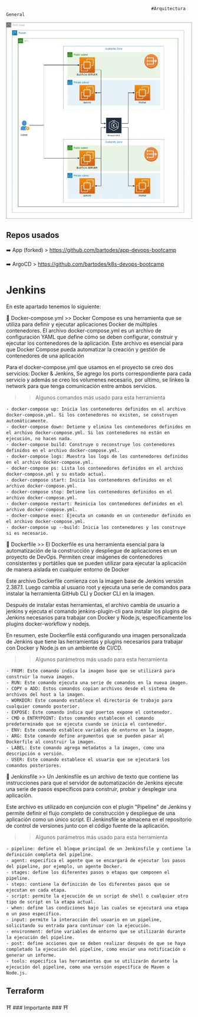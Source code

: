                                                            #Arquitectura General

![](./images/Infraestructura.jpg)


## Repos usados

➡️ App (forked) > https://github.com/bartodes/app-devops-bootcamp

➡️ ArgoCD > https://github.com/bartodes/k8s-devops-bootcamp



# Jenkins

En este apartado tenemos lo siguiente:


🔎  Docker-compose.yml >> Docker Compose es una herramienta que se utiliza para definir y ejecutar aplicaciones Docker de múltiples contenedores. El archivo docker-compose.yml es un archivo de configuración YAML que define cómo se deben configurar, construir y ejecutar los contenedores de la aplicación. Este archivo es esencial para que Docker Compose pueda automatizar la creación y gestión de contenedores de una aplicación



Para el docker-compose.yml que usamos en el proyecto se creo dos servicios: Docker & Jenkins, Se agrego los ports correspondiente para cada servicio y además se creo los volumenes necesario, por ultimo, se linkeo la network para que tenga comunicación entre ambos servicios.



>> Algunos comandos más usado para esta herramienta
````command
- docker-compose up: Inicia los contenedores definidos en el archivo docker-compose.yml. Si los contenedores no existen, se construyen automáticamente.
- docker-compose down: Detiene y elimina los contenedores definidos en el archivo docker-compose.yml. Si los contenedores no están en ejecución, no hacen nada.
- docker-compose build: Construye o reconstruye los contenedores definidos en el archivo docker-compose.yml.
- docker-compose logs: Muestra los logs de los contenedores definidos en el archivo docker-compose.yml.
- docker-compose ps: Lista los contenedores definidos en el archivo docker-compose.yml y su estado actual.
- docker-compose start: Inicia los contenedores definidos en el archivo docker-compose.yml.
- docker-compose stop: Detiene los contenedores definidos en el archivo docker-compose.yml.
- docker-compose restart: Reinicia los contenedores definidos en el archivo docker-compose.yml.
- docker-compose exec: Ejecuta un comando en un contenedor definido en el archivo docker-compose.yml.
- docker-compose up --build: Inicia los contenedores y los construye si es necesario.
````

🔎  Dockerfile >> El  Dockerfile es una herramienta esencial para la automatización de la construcción y despliegue de aplicaciones en un proyecto de DevOps. Permiten crear imágenes de contenedores consistentes y portátiles que se pueden utilizar para ejecutar la aplicación de manera aislada en cualquier entorno de Docker


Este archivo Dockerfile comienza con la imagen base de Jenkins versión 2.387.1. Luego cambia al usuario root y ejecuta una serie de comandos para instalar la herramienta GitHub CLI y Docker CLI en la imagen.

Después de instalar estas herramientas, el archivo cambia de usuario a jenkins y ejecuta el comando jenkins-plugin-cli para instalar los plugins de Jenkins necesarios para trabajar con Docker y Node.js, específicamente los plugins docker-workflow y nodejs.

En resumen, este Dockerfile está configurando una imagen personalizada de Jenkins que tiene las herramientas y plugins necesarios para trabajar con Docker y Node.js en un ambiente de CI/CD.



>> Algunos parámetros más usado para esta herramienta
````parámetros
- FROM: Este comando indica la imagen base que se utilizará para construir la nueva imagen.
- RUN: Este comando ejecuta una serie de comandos en la nueva imagen.
- COPY o ADD: Estos comandos copian archivos desde el sistema de archivos del host a la imagen.
- WORKDIR: Este comando establece el directorio de trabajo para cualquier comando posterior.
- EXPOSE: Este comando indica qué puertos expone el contenedor.
- CMD o ENTRYPOINT: Estos comandos establecen el comando predeterminado que se ejecuta cuando se inicia el contenedor.
- ENV: Este comando establece variables de entorno en la imagen.
- ARG: Este comando define argumentos que se pueden pasar al Dockerfile al construir la imagen.
- LABEL: Este comando agrega metadatos a la imagen, como una descripción o versión.
- USER: Este comando establece el usuario que se ejecutará los comandos posteriores.
````



🔎  Jenkinsfile >> Un Jenkinsfile es un archivo de texto que contiene las instrucciones para que el servidor de automatización de Jenkins ejecute una serie de pasos específicos para construir, probar y desplegar una aplicación.

Este archivo es utilizado en conjunción con el plugin "Pipeline" de Jenkins y permite definir el flujo completo de construcción y despliegue de una aplicación como un único script. El Jenkinsfile se almacena en el repositorio de control de versiones junto con el código fuente de la aplicación.

>> Algunos parámetros más usado para esta herramienta
````parámetros
- pipeline: define el bloque principal de un Jenkinsfile y contiene la definición completa del pipeline.
- agent: especifica el agente que se encargará de ejecutar los pasos del pipeline, por ejemplo, un agente Docker.
- stages: define los diferentes pasos o etapas que componen el pipeline.
- steps: contiene la definición de los diferentes pasos que se ejecutan en cada etapa.
- script: permite la ejecución de un script de shell o cualquier otro tipo de script en la etapa actual.
- when: define las condiciones bajo las cuales se ejecutará una etapa o un paso específico.
- input: permite la interacción del usuario en un pipeline, solicitando su entrada para continuar con la ejecución.
- environment: define variables de entorno que se utilizarán durante la ejecución del pipeline.
- post: define acciones que se deben realizar después de que se haya completado la ejecución del pipeline, como enviar una notificación o generar un informe.
- tools: especifica las herramientas que se utilizarán durante la ejecución del pipeline, como una versión específica de Maven o Node.js.
````




## Terraform



⛩️ ### Importante ### ⛩️





